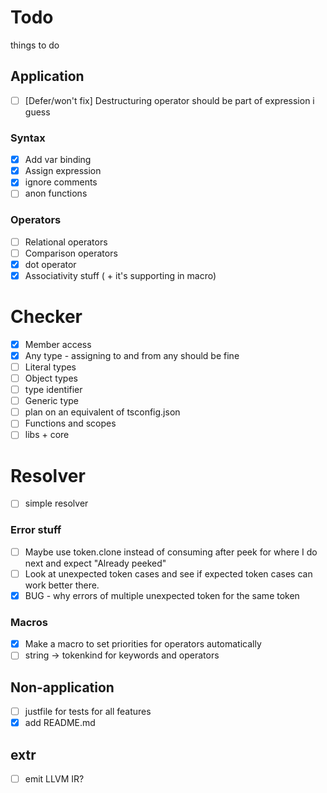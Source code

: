 
# Todo

things to do

## Application

- [ ] \[Defer/won't fix\] Destructuring operator should be part of expression i guess

### Syntax

- [x] Add var binding
- [x] Assign expression
- [x] ignore comments
- [ ] anon functions

### Operators

- [ ] Relational operators
- [ ] Comparison operators
- [x] dot operator
- [x] Associativity stuff ( + it's supporting in macro)

# Checker

- [x] Member access
- [x] Any type - assigning to and from any should be fine
- [ ] Literal types
- [ ] Object types
- [ ] type identifier
- [ ] Generic type
- [ ] plan on an equivalent of tsconfig.json
- [ ] Functions and scopes
- [ ] libs + core

# Resolver

- [ ] simple resolver

### Error stuff

- [ ] Maybe use token.clone instead of consuming after peek for where I do next and expect "Already peeked"
- [ ] Look at unexpected token cases and see if expected token cases can work better there.
- [x] BUG - why errors of multiple unexpected token for the same token

### Macros

- [x] Make a macro to set priorities for operators automatically
- [ ] string -> tokenkind for keywords and operators

## Non-application

- [ ] justfile for tests for all features
- [x] add README.md

## extr

- [ ] emit LLVM IR?

